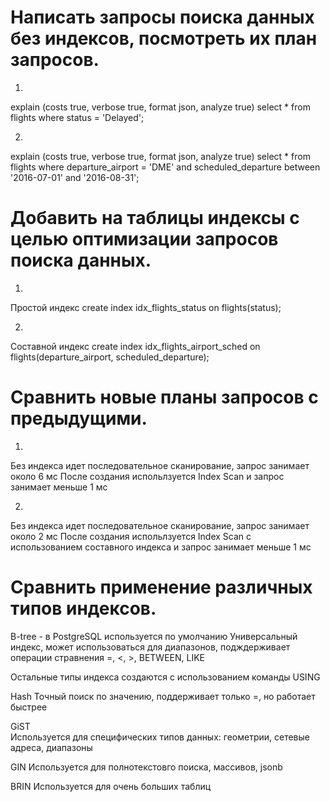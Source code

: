 # Написать запросы поиска данных без индексов, посмотреть их план запросов.
1.
explain (costs true, verbose true, format json, analyze true)
select *
from flights
where status = 'Delayed';

2.
explain (costs true, verbose true, format json, analyze true)
select *
from flights
where departure_airport = 'DME'
and scheduled_departure between '2016-07-01' and '2016-08-31';

# Добавить на таблицы индексы с целью оптимизации запросов поиска данных.
1.
Простой индекс
create index idx_flights_status on flights(status);

2.
Составной индекс
create index idx_flights_airport_sched on flights(departure_airport, scheduled_departure);

# Сравнить новые планы запросов с предыдущими.
1.
Без индекса идет последовательное сканирование, запрос занимает около 6 мс
После создания испольлзуется Index Scan и запрос занимает меньше 1 мс

2.
Без индекса идет последовательное сканирование, запрос занимает около 2 мс
После создания испольлзуется Index Scan с использованием составного индекса и запрос занимает меньше 1 мс

# Сравнить применение различных типов индексов.

B-tree - в PostgreSQL используется по умолчанию
Универсальный индекс, может использоваться для диапазонов, подждерживает операции стравнения =, <, >, BETWEEN, LIKE

Остальные типы индекса создаются с использованием команды USING

Hash
Точный поиск по значению, поддерживает только =, но работает быстрее

GiST	
Используется для специфических типов данных: геометрии, сетевые адреса, диапазоны

GIN
Используется для полнотекстовго поиска, массивов, jsonb

BRIN
Используется для очень больших таблиц